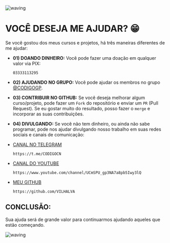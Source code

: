 <img src="https://capsule-render.vercel.app/api?type=waving&height=90&color=gradient" alt="waving">
  
# VOCÊ DESEJA ME AJUDAR? 😁
Se você gostou dos meus cursos e projetos, há três maneiras diferentes de me ajudar:

* **01) DOANDO DINHEIRO:**
Você pode fazer uma doação em qualquer valor via PIX:
    ```
    03333113295
    ```
* **02) AJUDANDO NO GRUPO:**
Você pode ajudar os membros no grupo [@CODIGOGP](https://t.me/CODIGOGP).

* **03) CONTRIBUIR NO GITHUB:**
Se você deseja melhorar algum curso/projeto, pode fazer um `Fork` do repositório e enviar um `PR` (Pull Request). Se eu gostar muito do resultado, posso fazer o `merge` e incorporar as suas contribuições.

* **04) DIVULGANDO:**
Se você não tem dinheiro, ou ainda não sabe programar, pode nos ajudar divulgando nosso trabalho em suas redes sociais e canais de comunicação:

- [CANAL NO TELEGRAM](https://t.me/CODIGOCN)
    ```
    https://t.me/CODIGOCN
    ```

- [CANAL DO YOUTUBE](https://www.youtube.com/channel/UCmSPU_gp3NA7a8pb5Iwy3lQ)
    ```
    https://www.youtube.com/channel/UCmSPU_gp3NA7a8pb5Iwy3lQ
    ```

- [MEU GITHUB](https://github.com/VILHALVA)
    ```
    https://github.com/VILHALVA
    ```

## CONCLUSÃO: 
Sua ajuda será de grande valor para continuarmos ajudando aqueles que estão começando.

<img src="https://capsule-render.vercel.app/api?type=waving&height=90&color=gradient" alt="waving">

